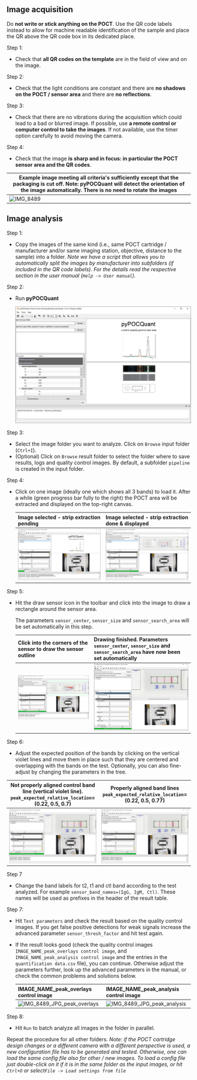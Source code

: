 ## Image acquisition



Do __not write or stick anything on the POCT__. Use the QR code labels instead to allow for machine readable identification of the sample and place the QR above the QR code box in its dedicated place.



Step 1: 

* Check that __all QR codes on the template__ are in the field of view and on the image.

Step 2:

* Check that the light conditions are constant and there are __no shadows on the POCT / sensor area__ and there are __no reflections__.

Step 3:

* Check that there are no vibrations during the acquisition which could lead to a bad or blurred image. If possible, use __a remote control or computer control to take the images__. If not available, use the timer option carefully to avoid moving the camera.

Step 4:

* Check that the image __is sharp and in focus: in particular the POCT sensor area and the QR codes__.

  

| Example image meeting all criteria's sufficiently except that the packaging is cut off. Note: pyPOCQuant will detect the orientation of the image automatically. There is no need to rotate the images |
| ------------------------------------------------------------ |
| ![IMG_8489](demo_image\IMG_8489.JPG)             |




## Image analysis



Step 1: 

* Copy the images of the same kind (i.e., same POCT cartridge / manufacturer and/or same imaging station, objective, distance to the sample) into a folder. _Note we have a script that allows you to automatically split the images by manufacturer into subfolders (if  included in the QR code labels). For the details read the respective section in the user manual (`Help -> User manual`)._

Step 2:

* Run __pyPOCQuant__

  ![ui_full_empty](ui_images\ui_full_empty.JPG)

Step 3:

* Select the image folder you want to analyze. Click on `Browse` input folder (`Ctrl+I`).
* (Optional) Click on `Browse` result folder to select the folder where to save results, logs and quality control images. By default, a subfolder `pipeline` is created in the input folder.

Step 4:

* Click on one image (ideally one which shows all 3 bands) to load it. After a while (green progress bar fully to the right) the POCT area will be extracted and displayed on the top-right canvas.

  | Image selected - strip extraction pending | Image selected - strip extraction done & displayed |
  | ----------------------------------------- | -------------------------------------------------- |
  | ![ui_loading](ui_images\ui_loading.JPG)   | ![ui_loaded](ui_images\ui_loaded.JPG)              |

  

Step 5:

* Hit the draw sensor icon in the toolbar and click into the image to draw a rectangle around the sensor area.

  The parameters `sensor_center`, `sensor_size` and `sensor_search_area` will be set automatically in this step.

  | Click into the corners of the sensor to draw the sensor outline | Drawing finished. Parameters `sensor_center`, `sensor_size` and `sensor_search_area` have now been set automatically |
  | ------------------------------------------------------------ | ------------------------------------------------------------ |
  | ![ui_drawing](ui_images\ui_drawing.JPG)                      | ![ui_new_settings](ui_images\ui_new_settings.JPG)            |

  

Step 6:

* Adjust the expected position of the bands by clicking on the vertical violet lines and move them in place such that they are centered and overlapping with the bands on the test. Optionally, you can also fine-adjust by changing the parameters in the tree.

| Not properly aligned control band line (vertical violet line). `peak_expected_relative_location`=(0.22, 0.5, 0.7) | Properly aligned band lines `peak_expected_relative_location`=(0.22, 0.5, 0.77) |
| ------------------------------------------------------------ | ------------------------------------------------------------ |
| ![ui_moving_bar](ui_images\ui_moving_bar.JPG)                | ![ui_bar_aligned](ui_images\ui_bar_aligned.JPG)              |

  

Step 7 

* Change the band labels for t2, t1 and ctl band according to the test analyzed. For example `sensor_band_names=(IgG, IgM, Ctl)`. These names will be used as prefixes in the header of the result table.

Step 7:

* Hit `Test parameters` and check the result based on the quality control images. If you get false positive detections for weak signals increase the advanced parameter `sensor_thresh_factor` and hit test again.

* If the result looks good (check the quality control images `IMAGE_NAME_peak_overlays control image`, and `IMAGE_NAME_peak_analysis control image` and the entries in the `quantification data.csv` file), you can continue. Otherwise adjust the parameters further, look up the advanced parameters in the manual, or check the common problems and solutions below.

  | IMAGE_NAME_peak_overlays control image                       | IMAGE_NAME_peak_analysis control image                       |
  | ------------------------------------------------------------ | ------------------------------------------------------------ |
  | ![IMG_8489_JPG_peak_overlays](ui_images\sample_image\test\IMG_8489_JPG_peak_overlays.png) | ![IMG_8489_JPG_peak_analysis](ui_images\sample_image\test\IMG_8489_JPG_peak_analysis.png) |

  

Step 8:

* Hit `Run` to batch analyze all images in the folder in parallel.

  

Repeat the procedure for all other folders. _Note: if the POCT cartridge design changes or a different camera with a different perspective is used, a new configuration file has to be generated and tested. Otherwise, one can load the same config file also for other / new images. To load a config file just double-click on it if it is in the same folder as the input images, or hit `Ctrl+O` or select`File -> Load settings from file`_

  

  
